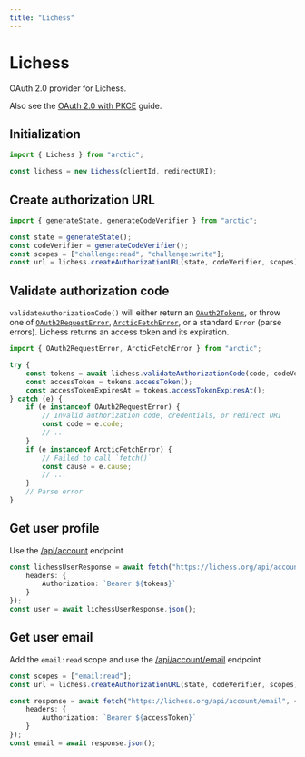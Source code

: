 ```yaml
---
title: "Lichess"
---
```


# Lichess

OAuth 2.0 provider for Lichess.

Also see the [OAuth 2.0 with PKCE](/guides/oauth2-pkce) guide.

## Initialization

```ts
import { Lichess } from "arctic";

const lichess = new Lichess(clientId, redirectURI);
```

## Create authorization URL

```ts
import { generateState, generateCodeVerifier } from "arctic";

const state = generateState();
const codeVerifier = generateCodeVerifier();
const scopes = ["challenge:read", "challenge:write"];
const url = lichess.createAuthorizationURL(state, codeVerifier, scopes);
```

## Validate authorization code

`validateAuthorizationCode()` will either return an [`OAuth2Tokens`](/reference/main/OAuth2Tokens), or throw one of [`OAuth2RequestError`](/reference/main/OAuth2RequestError), [`ArcticFetchError`](/reference/main/ArcticFetchError), or a standard `Error` (parse errors). Lichess returns an access token and its expiration.

```ts
import { OAuth2RequestError, ArcticFetchError } from "arctic";

try {
	const tokens = await lichess.validateAuthorizationCode(code, codeVerifier);
	const accessToken = tokens.accessToken();
	const accessTokenExpiresAt = tokens.accessTokenExpiresAt();
} catch (e) {
	if (e instanceof OAuth2RequestError) {
		// Invalid authorization code, credentials, or redirect URI
		const code = e.code;
		// ...
	}
	if (e instanceof ArcticFetchError) {
		// Failed to call `fetch()`
		const cause = e.cause;
		// ...
	}
	// Parse error
}
```

## Get user profile

Use the [/api/account](https://lichess.org/api#tag/Account/operation/accountMe) endpoint

```ts
const lichessUserResponse = await fetch("https://lichess.org/api/account", {
	headers: {
		Authorization: `Bearer ${tokens}`
	}
});
const user = await lichessUserResponse.json();
```

## Get user email

Add the `email:read` scope and use the [/api/account/email](https://lichess.org/api#tag/Account/operation/accountEmail) endpoint

```ts
const scopes = ["email:read"];
const url = lichess.createAuthorizationURL(state, codeVerifier, scopes);
```

```ts
const response = await fetch("https://lichess.org/api/account/email", {
	headers: {
		Authorization: `Bearer ${accessToken}`
	}
});
const email = await response.json();
```
